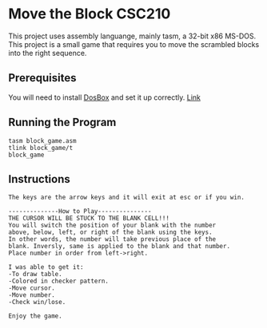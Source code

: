 # Move the Block CSC210
This project uses assembly languange, mainly tasm, a 32-bit x86 MS-DOS.  
This project is a small game that requires you to move the scrambled blocks into the right sequence.

## Prerequisites
You will need to install [DosBox](https://www.dosbox.com/download.php?main=1) and set it up correctly. [Link](https://www.dosbox.com/wiki/Basic_Setup_and_Installation_of_DosBox)

## Running the Program
```
tasm block_game.asm
tlink block_game/t
block_game
```

## Instructions
```
The keys are the arrow keys and it will exit at esc or if you win.

--------------How to Play---------------
THE CURSOR WILL BE STUCK TO THE BLANK CELL!!!
You will switch the position of your blank with the number
above, below, left, or right of the blank using the keys.
In other words, the number will take previous place of the
blank. Inversly, same is applied to the blank and that number.
Place number in order from left->right.

I was able to get it:
-To draw table.
-Colored in checker pattern.
-Move cursor.
-Move number.
-Check win/lose.

Enjoy the game.
```
